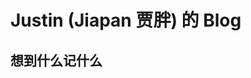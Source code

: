 <!-- layout: '' -->
<!-- title: '' -->
<!-- date: '' -->
<!-- tags: ['blog'] -->
# Justin (Jiapan 贾胖) 的 Blog

## 想到什么记什么
